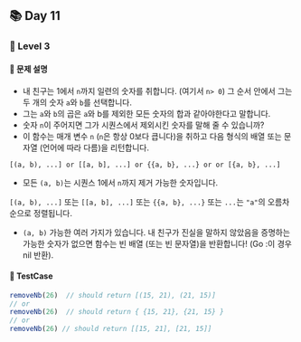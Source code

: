 ## 📚 Day 11

### 🚀 Level 3

#### 🤔 문제 설명

- 내 친구는 1에서 `n`까지 일련의 숫자를 취합니다. (여기서 `n> 0`)
그 순서 안에서 그는 두 개의 숫자 `a`와 `b`를 선택합니다.
- 그는 `a`와 `b`의 곱은 `a`와 b를 제외한 모든 숫자의 합과 같아야한다고 말합니다.
- 숫자 `n`이 주어지면 그가 시퀀스에서 제외시킨 숫자를 말해 줄 수 있습니까?
- 이 함수는 매개 변수 `n` (`n`은 항상 0보다 큽니다)을 취하고 다음 형식의 배열 또는 문자열 (언어에 따라 다름)을 리턴합니다.

```
[(a, b), ...] or [[a, b], ...] or {{a, b}, ...} or or [{a, b}, ...]
```

- 모든 `(a, b)`는 시퀀스 1에서 `n`까지 제거 가능한 숫자입니다.


`[(a, b), ...]` 또는 `[[a, b], ...]` 또는 `{{a, b}, ...}` 또는 `...`는 `"a"`의 오름차순으로 정렬됩니다.


- `(a, b)` 가능한 여러 가지가 있습니다. 내 친구가 진실을 말하지 않았음을 증명하는 가능한 숫자가 없으면 함수는 빈 배열 (또는 빈 문자열)을 반환합니다! (Go :이 경우 nil 반환).


#### 🎯 TestCase

```javascript
removeNb(26)  // should return [(15, 21), (21, 15)]
// or
removeNb(26)  // should return { {15, 21}, {21, 15} }
// or
removeNb(26) // should return [[15, 21], [21, 15]]
```

